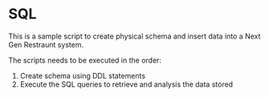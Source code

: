 # SQL
This is a sample script to create physical schema and insert data into a Next Gen Restraunt system. 

The scripts needs to be executed in the order:
1. Create schema using DDL statements
2. Execute the SQL queries to retrieve and analysis the data stored
